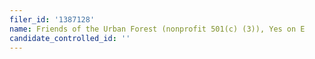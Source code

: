 ```yaml
---
filer_id: '1387128'
name: Friends of the Urban Forest (nonprofit 501(c) (3)), Yes on E
candidate_controlled_id: ''
---
```

